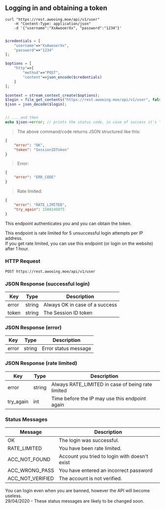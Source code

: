 ## Logging in and obtaining a token

```shell
curl "https://rest.awooing.moe/api/v1/user"
    -H "Content-Type: application/json"
    -d '{"username":"XxAwooerXx", "password":"1234"}'
```

```php

$credentials = [
    "username"=>"XxAwooerXx",
    "password"=>"1234" 
];

$options = [
    "http"=>[
        "method"=>"POST",
        "content"=>json_encode($credentials)
    ]
];

$context = stream_context_create($options);
$login = file_get_contents("https://rest.awooing.moe/api/v1/user", false, $context);
$json = json_decode($login);


// ... and then
echo $json->error; // prints the status code, in case of success it's "OK"
```

> The above command/code returns JSON structured like this:

```json
{
    "error": "OK",
    "token": "SessionIDToken"
}
```

> Error: 

```json
{
    "error": "ERR_CODE"
}
```

> Rate limited:

```json
{
    "error": "RATE_LIMITED",
    "try_again": 1588145975
}
```

This endpoint authenticates you and you can obtain the token.

<aside class="notice">
This endpoint is rate limited for 5 unsuccessful login attempts per IP address.<br>
If you get rate limited, you can use this endpoint (or login on the website) after 1 hour.
</aside>

### HTTP Request
`POST https://rest.awooing.moe/api/v1/user`

### JSON Response (successful login)
Key | Type | Description
--- | ---- | -----------
error | string | Always OK in case of a success
token | string | The Session ID token

### JSON Response (error)
Key | Type | Description
--- | ---- | -----------
error | string | Error status message

### JSON Response (rate limited)
Key | Type | Description
--- | ---- | -----------
error | string | Always RATE_LIMITED in case of being rate limited
try_again | int | Time before the IP may use this endpoint again

### Status Messages 
Message | Description
------- | -----------
OK      | The login was successful.
RATE_LIMITED | You have been rate limited.
ACC_NOT_FOUND | Account you tried to login with doesn't exist
ACC_WRONG_PASS | You have entered an incorrect password
ACC_NOT_VERIFIED | The account is not verified.

<aside class="notice">
You can login even when you are banned, however the API will become useless.
</aside>

<aside class="warning">
29/04/2020 - These status messages are likely to be changed soon.
</aside>


